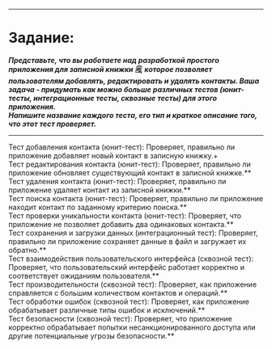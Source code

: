 ___
 #  Задание:
 _**Представьте, что вы работаете над разработкой простого приложения для записной книжки 🗒, которое позволяет пользователям добавлять, редактировать и удалять контакты.
  Ваша задача - придумать как можно больше различных тестов (юнит-тесты, интеграционные тесты, сквозные тесты) для этого приложения.    
  Напишите название каждого теста, его тип и краткое описание того, что этот тест проверяет.**_
___

 Тест добавления контакта (юнит-тест): Проверяет, правильно ли приложение добавляет новый контакт в записную книжку.+   
 Тест редактирования контакта (юнит-тест): Проверяет, правильно ли приложение обновляет существующий контакт в записной книжке.**   
 Тест удаления контакта (юнит-тест): Проверяет, правильно ли приложение удаляет контакт из записной книжки.**   
 Тест поиска контакта (юнит-тест): Проверяет, правильно ли приложение находит контакт по заданному критерию поиска.**   
 Тест проверки уникальности контакта (юнит-тест): Проверяет, что приложение не позволяет добавить два одинаковых контакта.**   
 Тест сохранения и загрузки данных (интеграционный тест): Проверяет, правильно ли приложение сохраняет данные в файл и загружает их обратно.**   
 Тест взаимодействия пользовательского интерфейса (сквозной тест): Проверяет, что пользовательский интерфейс работает корректно и соответствует ожиданиям пользователя.**   
 Тест производительности (сквозной тест): Проверяет, как приложение справляется с большим количеством контактов и операций.**   
 Тест обработки ошибок (сквозной тест): Проверяет, как приложение обрабатывает различные типы ошибок и исключений.**   
 Тест безопасности (сквозной тест): Проверяет, что приложение корректно обрабатывает попытки несанкционированного доступа или другие потенциальные угрозы безопасности.**   

